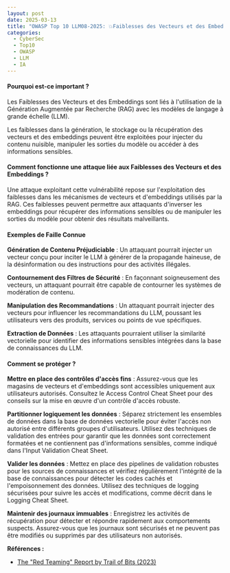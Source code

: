 ```yaml
---
layout: post
date: 2025-03-13
title: "OWASP Top 10 LLM08-2025: 💥Faiblesses des Vecteurs et des Embeddings💥"
categories:
  - CyberSec
  - Top10
  - OWASP
  - LLM
  - IA
---
```


#### Pourquoi est-ce important ?

Les Faiblesses des Vecteurs et des Embeddings sont liés à l'utilisation de la Génération Augmentée par Recherche (RAG)
avec les modèles de langage à grande échelle (LLM).

Les faiblesses dans la génération, le stockage ou la récupération des vecteurs et des embeddings peuvent être exploitées
pour injecter du contenu nuisible, manipuler les sorties du modèle ou accéder à des informations sensibles.

#### Comment fonctionne une attaque liée aux Faiblesses des Vecteurs et des Embeddings ?

Une attaque exploitant cette vulnérabilité repose sur l'exploitation des faiblesses dans les mécanismes de vecteurs et
d'embeddings utilisés par la RAG. Ces faiblesses peuvent permettre aux attaquants d'inverser les embeddings pour
récupérer des informations sensibles ou de manipuler les sorties du modèle pour obtenir des résultats malveillants.

#### Exemples de Faille Connue

**Génération de Contenu Préjudiciable** : Un attaquant pourrait injecter un vecteur conçu pour inciter le LLM à générer de
la propagande haineuse, de la désinformation ou des instructions pour des activités illégales.

**Contournement des Filtres de Sécurité** : En façonnant soigneusement des vecteurs, un attaquant pourrait être capable de
contourner les systèmes de modération de contenu.

**Manipulation des Recommandations** : Un attaquant pourrait injecter des vecteurs pour influencer les recommandations du
LLM, poussant les utilisateurs vers des produits, services ou points de vue spécifiques.

**Extraction de Données** : Les attaquants pourraient utiliser la similarité vectorielle pour identifier des informations
sensibles intégrées dans la base de connaissances du LLM.

#### Comment se protéger ?

**Mettre en place des contrôles d'accès fins** : Assurez-vous que les magasins de vecteurs et d'embeddings sont accessibles
uniquement aux utilisateurs autorisés. Consultez le Access Control Cheat Sheet pour des conseils sur la mise en œuvre
d'un contrôle d'accès robuste.

**Partitionner logiquement les données** : Séparez strictement les ensembles de données dans la base de données vectorielle
pour éviter l'accès non autorisé entre différents groupes d'utilisateurs. Utilisez des techniques de validation des
entrées pour garantir que les données sont correctement formatées et ne contiennent pas d'informations sensibles, comme
indiqué dans l'Input Validation Cheat Sheet.

**Valider les données** : Mettez en place des pipelines de validation robustes pour les sources de connaissances et vérifiez
régulièrement l'intégrité de la base de connaissances pour détecter les codes cachés et l'empoisonnement des données.
Utilisez des techniques de logging sécurisées pour suivre les accès et modifications, comme décrit dans le Logging Cheat
Sheet.

**Maintenir des journaux immuables** : Enregistrez les activités de récupération pour détecter et répondre rapidement aux
comportements suspects. Assurez-vous que les journaux sont sécurisés et ne peuvent pas être modifiés ou supprimés par
des utilisateurs non autorisés.

**Références :**

- [The "Red Teaming" Report by Trail of Bits (2023)](https://trailofbits.com/blog/llm-red-teaming)
